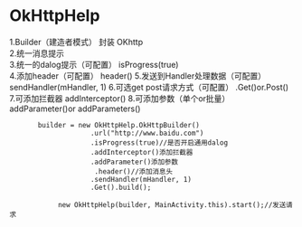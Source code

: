 # OkHttpHelp
1.Builder（建造者模式） 封装 OKhttp 
<br />
2.统一消息提示
<br />
3.统一的dalog提示（可配置）       isProgress(true)
<br />
4.添加header（可配置）           header()
5.发送到Handler处理数据（可配置） sendHandler(mHandler, 1)
6.可选get post请求方式（可配置） .Get()or.Post()
7.可添加拦截器                   addInterceptor()
8.可添加参数（单个or批量）       addParameter()or addParameters()
        
           builder = new OkHttpHelp.OkHttpBuilder()
                        .url("http://www.baidu.com")
                        .isProgress(true)//是否开启通用dalog
                        .addInterceptor()添加拦截器
                        .addParameter()添加参数
                         .header()//添加消息头
                        .sendHandler(mHandler, 1)
                        .Get().build();  
                        
                new OkHttpHelp(builder, MainActivity.this).start();//发送请求
